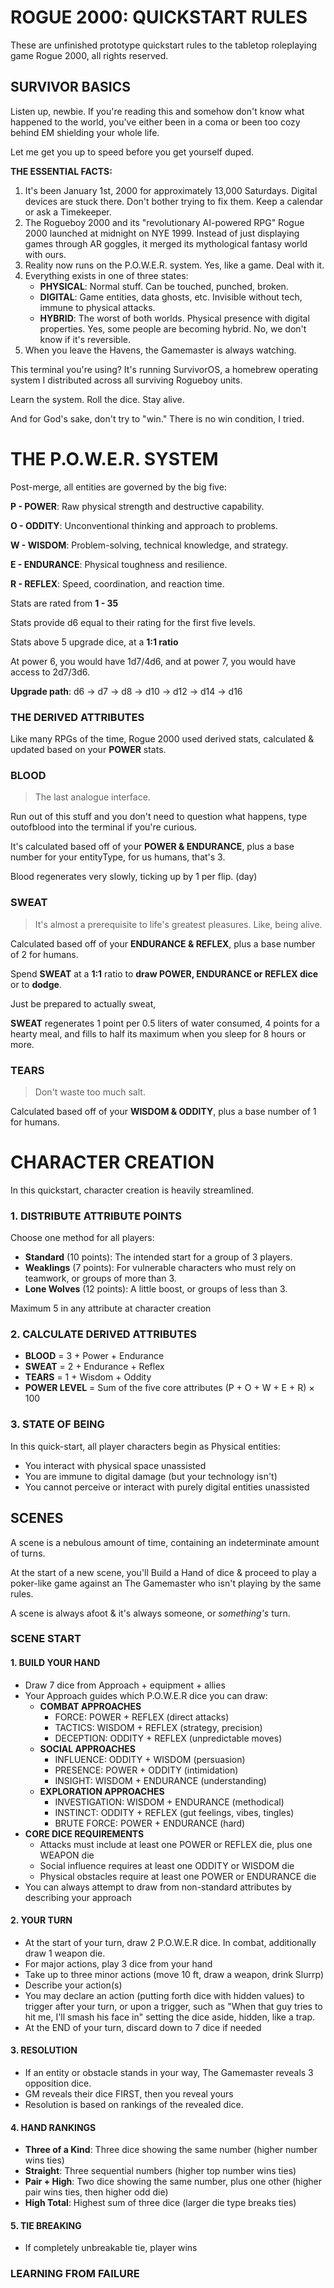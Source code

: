 ﻿# ROGUE 2000: QUICKSTART RULES

These are unfinished prototype quickstart rules to the tabletop roleplaying game Rogue 2000, all rights reserved.


## SURVIVOR BASICS

Listen up, newbie. If you're reading this and somehow don't know what happened to the world, you've either been in a coma or been too cozy behind EM shielding your whole life. 

Let me get you up to speed before you get yourself duped. 

**THE ESSENTIAL FACTS:**

1.  It's been January 1st, 2000 for approximately 13,000 Saturdays. Digital devices are stuck there. Don't bother trying to fix them. Keep a calendar or ask a Timekeeper. 
2.  The Rogueboy 2000 and its "revolutionary AI-powered RPG" Rogue 2000 launched at midnight on NYE 1999. Instead of just displaying games through AR goggles, it merged its mythological fantasy world with ours.
3.  Reality now runs on the P.O.W.E.R. system. Yes, like a game. Deal with it.
4.  Everything exists in one of three states:
    -   **PHYSICAL**: Normal stuff. Can be touched, punched, broken.
    -   **DIGITAL**: Game entities, data ghosts, etc. Invisible without tech, immune to physical attacks.
    -   **HYBRID**: The worst of both worlds. Physical presence with digital properties. Yes, some people are becoming hybrid. No, we don't know if it's reversible.
5.  When you leave the Havens, the Gamemaster is always watching. 

This terminal you're using? It's running SurvivorOS, a homebrew operating system I distributed across all surviving Rogueboy units. 

Learn the system. Roll the dice. Stay alive.

And for God's sake, don't try to "win." There is no win condition, I tried.

# THE P.O.W.E.R. SYSTEM

Post-merge, all entities are governed by the big five:

**P - POWER**: Raw physical strength and destructive capability.  

**O - ODDITY**: Unconventional thinking and approach to problems.  

**W - WISDOM**: Problem-solving, technical knowledge, and strategy.  

**E - ENDURANCE**: Physical toughness and resilience.  

**R - REFLEX**: Speed, coordination, and reaction time.  

Stats are rated from **1 - 35** 

Stats provide d6 equal to their rating for the first five levels.  

Stats above 5 upgrade dice, at a **1:1 ratio**

At power 6, you would have 1d7/4d6, and at power 7, you would have access to 2d7/3d6. 

**Upgrade path**: d6 → d7 → d8 → d10 → d12 → d14 → d16

### THE DERIVED ATTRIBUTES

Like many RPGs of the time, Rogue 2000 used derived stats, calculated & updated based on your **POWER** stats. 

### **BLOOD**

> The last analogue interface.

Run out of this stuff and you don't need to question what happens, type outofblood into the terminal if you're curious. 

It's calculated based off of your **POWER & ENDURANCE**, plus a base number for your entityType, for us humans, that's 3. 

Blood regenerates very slowly, ticking up by 1 per flip. (day)


### SWEAT

> It's almost a prerequisite to life's greatest pleasures. Like, being alive.

Calculated based off of your **ENDURANCE & REFLEX**, plus a base number of 2 for humans.

Spend **SWEAT** at a **1:1** ratio to **draw POWER, ENDURANCE or  REFLEX dice** or to **dodge**.

Just be prepared to actually sweat, 

**SWEAT** regenerates 1 point per 0.5 liters of water consumed, 4 points for a hearty meal, and fills to half its maximum when you sleep for 8 hours or more. 

### TEARS
> Don't waste too much salt. 

Calculated based off of your **WISDOM & ODDITY**, plus a base number of 1 for humans.

# CHARACTER CREATION

In this quickstart, character creation is heavily streamlined. 

### 1. DISTRIBUTE ATTRIBUTE POINTS

Choose one method for all players:
- **Standard** (10 points): The intended start for a group of 3 players. 
- **Weaklings** (7 points): For vulnerable characters who must rely on teamwork, or groups of more than 3.
- **Lone Wolves** (12 points): A little boost, or groups of less than 3.

Maximum 5 in any attribute at character creation

### 2. CALCULATE DERIVED ATTRIBUTES

- **BLOOD** = 3 + Power + Endurance
- **SWEAT** = 2 + Endurance + Reflex
- **TEARS** = 1 + Wisdom + Oddity
- **POWER LEVEL** = Sum of the five core attributes (P + O + W + E + R) × 100

### 3. STATE OF BEING

In this quick-start, all player characters begin as Physical entities:
- You interact with physical space unassisted
- You are immune to digital damage (but your technology isn't)
- You cannot perceive or interact with purely digital entities unassisted

## SCENES

A scene is a nebulous amount of time, containing an indeterminate amount of turns. 

At the start of a new scene, you'll Build a Hand of dice & proceed to play a poker-like game against an The Gamemaster who isn't playing by the same rules. 

A scene is always afoot & it's always someone, or *something's* turn. 


### SCENE START

#### 1. BUILD YOUR HAND

-   Draw 7 dice from Approach + equipment + allies
-   Your Approach guides which P.O.W.E.R dice you can draw:
    -   **COMBAT APPROACHES**
        -   FORCE: POWER + REFLEX (direct attacks)
        -   TACTICS: WISDOM + REFLEX (strategy, precision)
        -   DECEPTION: ODDITY + REFLEX (unpredictable moves)
    -   **SOCIAL APPROACHES**
        -   INFLUENCE: ODDITY + WISDOM (persuasion)
        -   PRESENCE: POWER + ODDITY (intimidation)
        -   INSIGHT: WISDOM + ENDURANCE (understanding)
    -   **EXPLORATION APPROACHES**
        -   INVESTIGATION: WISDOM + ENDURANCE (methodical)
        -   INSTINCT: ODDITY + REFLEX (gut feelings, vibes, tingles)
        -   BRUTE FORCE: POWER + ENDURANCE (hard)
-   **CORE DICE REQUIREMENTS**
    -   Attacks must include at least one POWER or REFLEX die, plus one WEAPON die
    -   Social influence requires at least one ODDITY or WISDOM die
    -   Physical obstacles require at least one POWER or ENDURANCE die
-   You can always attempt to draw from non-standard attributes by describing your approach

#### 2. YOUR TURN

- At the start of your turn, draw 2 P.O.W.E.R dice. In combat, additionally draw 1 weapon die. 
- For major actions, play 3 dice from your hand
- Take up to three minor actions (move 10 ft, draw a weapon, drink Slurrp)
- Describe your action(s)
- You may declare an action (putting forth dice with hidden values) to trigger after your turn, or upon a trigger, such as "When that guy tries to hit me, I'll smash his face in" setting the dice aside, hidden, like a trap. 
- At the END of your turn, discard down to 7 dice if needed

#### 3. RESOLUTION

- If an entity or obstacle stands in your way, The Gamemaster reveals 3 opposition dice.
- GM reveals their dice FIRST, then you reveal yours
- Resolution is based on rankings of the revealed dice. 

#### 4. HAND RANKINGS

- **Three of a Kind**: Three dice showing the same number (higher number wins ties)
- **Straight**: Three sequential numbers (higher top number wins ties)
- **Pair + High**: Two dice showing the same number, plus one other (higher pair wins ties, then higher odd die)
- **High Total**: Highest sum of three dice (larger die type breaks ties)

#### 5. TIE BREAKING

- If completely unbreakable tie, player wins

### LEARNING FROM FAILURE


